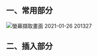 ## 一、常用部分
![螢幕擷取畫面 2021-01-26 201327](https://user-images.githubusercontent.com/53148219/105846739-924d8400-6017-11eb-9cca-277ac83f4619.jpg)

## 二、插入部分
